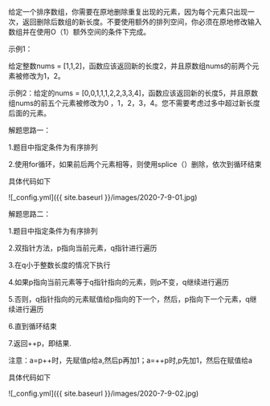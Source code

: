 给定一个排序数组，你需要在原地删除重复出现的元素，因为每个元素只出现一次，返回删除后数组的新长度。不要使用额外的排列空间，你必须在原地修改输入数组并在使用O（1）额外空间的条件下完成。

示例1：

给定整数nums = [1,1,2]，函数应该返回新的长度2，并且原数组nums的前两个元素被修改为1，2。

示例2：给定的nums = [0,0,1,1,1,2,2,3,3,4]，函数应该返回新的长度5，并且原数组nums的前五个元素被修改为0 ，1，2，3，4。您不需要考虑过多中超过新长度后面的元素。

解题思路一：

1.题目中指定条件为有序排列

2.使用for循环，如果前后两个元素相等，则使用splice（）删除，依次到循环结束

具体代码如下

![_config.yml]({{ site.baseurl }}/images/2020-7-9-01.jpg)


解题思路二：

1.题目中指定条件为有序排列

2.双指针方法，p指向当前元素，q指针进行遍历

3.在q小于整数长度的情况下执行

4.如果p指向当前元素等于q指针指向的元素，则p不变，q继续进行遍历

5.否则，q指针指向的元素赋值给p指向的下一个，然后，p指向下一个元素，q继续进行遍历

6.直到循环结束

7.返回++p，即结果.

注意：a=p++时，先赋值p给a,然后p再加1；a=++p时,p先加1，然后在赋值给a

具体代码如下

![_config.yml]({{ site.baseurl }}/images/2020-7-9-02.jpg)
